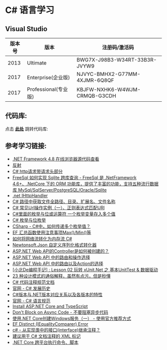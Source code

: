 # C# 语言学习

## Visual Studio

版本号 | 版本 | 注册码/激活码
---- | --- | ---
2013 | Ultimate | BWG7X-J98B3-W34RT-33B3R-JVYW9
2017 | Enterprise(企业版) | NJVYC-BMHX2-G77MM-4XJMR-6Q8QF
2017 | Professional(专业版) | KBJFW-NXHK6-W4WJM-CRMQB-G3CDH

## 代码库:

点击 **[此处](https://github.com/YellowTulipShow/CSharp)** 跳转代码库:

## 参考学习链接:

* [.NET Framework 4.8 在线浏览器源代码查看](https://referencesource.microsoft.com/)
* [反射](https://baike.baidu.com/item/%E5%8F%8D%E5%B0%84/928391?fr=aladdin)
* [C# http请求带请求头部分](https://www.cnblogs.com/hvaning/p/6956254.html)
* [FreeSql 如何实现 Sqlite 跨库查询 - FreeSql 是 .NetFramework 4.6+、.NetCore 下的 ORM 功能库，提供了丰富的功能，支持五种流行数据库 MySql/SqlServer/PostgreSQL/Oracle/Sqlite](https://www.cnblogs.com/kellynic/p/10452867.html)
* [.net IHttpHandler](https://blog.csdn.net/angle860123/article/details/7976045)
* [C# 路径中获取文件全路径、目录、扩展名、文件名称](https://blog.csdn.net/yueliangge910101/article/details/81332236)
* [C# 常见Url操作实例（一）、正则表达式匹配URl](https://blog.csdn.net/u011127019/article/details/52538320)
* [C#里面的枚举与位或运算符 一个枚举变量存入多个值](https://www.cnblogs.com/ChineseMoonGod/p/5312993.html)
* [C# 枚举与位枚举](https://www.runoob.com/w3cnote/csharp-enum.html)
* [CSharp - C#中，如何传递多个枚举值？](https://kb.kutu66.com/c-Sharp/post_445541)
* [EF 汇总函数使用注意事项Max()/Min()等](https://blog.csdn.net/u011127019/article/details/61413670)
* [如何将网络流转化为内存流 C#](https://blog.csdn.net/neal1991/article/details/45333923)
* [Newtonsoft.Json 自定义序列化格式转化器](https://www.cnblogs.com/zhshlimi/p/6422613.html)
* [ASP.NET Web API的Controller是如何被创建的？](https://cloud.tencent.com/developer/article/1020494)
* [ASP.NET Web API 中的路由和操作选择](https://docs.microsoft.com/zh-cn/aspnet/web-api/overview/web-api-routing-and-actions/routing-and-action-selection)
* [ASP.NET Web API 中的路由以及Action的选择](https://blog.csdn.net/wf824284257/article/details/79491961)
* [[小北De编程手记] : Lesson 02 玩转 xUnit.Net 之 基本UnitTest & 数据驱动](https://www.cnblogs.com/NorthAlan/p/5188391.html)
* [23 种设计模式的通俗解释，虽然有点污，但是秒懂](https://mp.weixin.qq.com/s/y0hWLr9f_AfXUdhNcy-h7Q)
* [C# 代码注释规范文档](https://www.cnblogs.com/mq0036/p/6540194.html)
* [官网 - C# 发展历史](https://docs.microsoft.com/zh-cn/dotnet/csharp/whats-new/csharp-version-history)
* [C#版本与.NET版本对应关系以及各版本的特性](https://www.cnblogs.com/MingsonZheng/p/11273700.html)
* [官网 - C# 语言规范](https://docs.microsoft.com/zh-cn/dotnet/csharp/language-reference/language-specification/introduction)
* [Install ASP.NET Core and TypeScript](https://www.typescriptlang.org/docs/handbook/asp-net-core.html)
* [Don't Block on Async Code - 不要阻塞异步代码](https://blog.stephencleary.com/2012/07/dont-block-on-async-code.html)
* [ 使用.NET Core创建Windows服务（一） - 使用官方推荐方式](https://www.cnblogs.com/lwqlun/p/11621186.html)
* [EF Distinct (IEqualityComparer) Error](https://www.e-learn.cn/topic/183921)
* [c# - 从实现类中的接口(interface)继承注释？](https://www.coder.work/article/2880204)
* [建议用于 C# 文档注释的 XML 标记](https://docs.microsoft.com/zh-cn/dotnet/csharp/language-reference/xmldoc/recommended-tags#include)
* [.NET Core 跨平台执行命令、脚本](https://www.cnblogs.com/stulzq/p/9074965.html)
